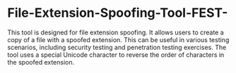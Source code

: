 # File-Extension-Spoofing-Tool-FEST-
This tool is designed for file extension spoofing. It allows users to create a copy of a file with a spoofed extension. This can be useful in various testing scenarios, including security testing and penetration testing exercises. The tool uses a special Unicode character to reverse the order of characters in the spoofed extension.
